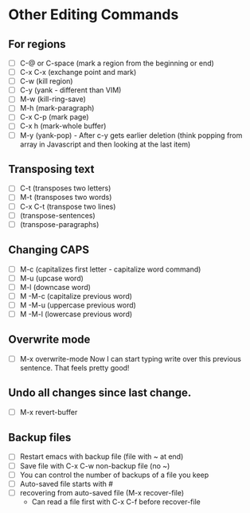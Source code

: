 # Other Editing Commands

## For regions

- [ ] C-@ or C-space (mark a region from the beginning or end)
- [ ] C-x C-x (exchange point and mark)
- [ ] C-w (kill region)
- [ ] C-y (yank - different than VIM)
- [ ] M-w (kill-ring-save)
- [ ] M-h (mark-paragraph)
- [ ] C-x C-p (mark page)
- [ ] C-x h (mark-whole buffer)
- [ ] M-y (yank-pop) - After c-y gets earlier deletion (think popping from array in Javascript and then looking at the last item)

## Transposing text

- [ ] C-t (transposes two letters)
- [ ] M-t (transposes two words)
- [ ] C-x C-t (transpose two lines)
- [ ] (transpose-sentences)
- [ ] (transpose-paragraphs)

## Changing CAPS

- [ ] M-c (capitalizes first letter - capitalize word command)
- [ ] M-u (upcase word)
- [ ] M-l (downcase word)
- [ ] M -M-c (capitalize previous word)
- [ ] M -M-u (uppercase previous word)
- [ ] M -M-l (lowercase previous word)

## Overwrite mode

- [ ] M-x overwrite-mode
Now I can start typing write over this previous sentence. That feels pretty good!

## Undo all changes since last change.

- [ ] M-x revert-buffer

## Backup files

- [ ] Restart emacs with backup file (file with ~ at end)
- [ ] Save file with C-x C-w non-backup file (no ~)
- [ ] You can control the number of backups of a file you keep
- [ ] Auto-saved file starts with #
- [ ] recovering from auto-saved file (M-x recover-file)
   * Can read a file first with C-x C-f before recover-file
